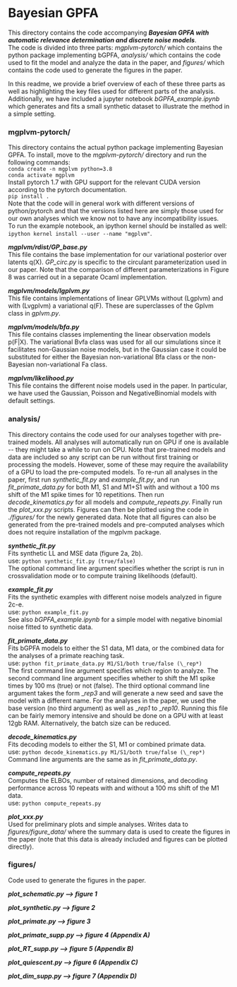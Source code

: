 # Bayesian GPFA

This directory contains the code accompanying ***Bayesian GPFA with automatic relevance determination and discrete noise models***.\
The code is divided into three parts: _mgplvm-pytorch/_ which contains the python package implementing bGPFA, _analysis/_ which contains the code used to fit the model and analyze the data in the paper, and _figures/_ which contains the code used to generate the figures in the paper.

In this readme, we provide a brief overview of each of these three parts as well as highlighting the key files used for different parts of the analysis.
Additionally, we have included a jupyter notebook _bGPFA_example.ipynb_ which generates and fits a small synthetic dataset to illustrate the method in a simple setting.

### mgplvm-pytorch/
This directory contains the actual python package implementing Bayesian GPFA.
To install, move to the _mgplvm-pytorch/_ directory and run the following commands:\
`conda create -n mgplvm python=3.8`\
`conda activate mgplvm`\
Install pytorch 1.7 with GPU support for the relevant CUDA version according to the pytorch documentation.\
`pip install .`\
Note that the code will in general work with different versions of python/pytorch and that the versions listed here are simply those used for our own analyses which we know not to have any incompatibility issues.\
To run the example notebook, an ipython kernel should be installed as well: `ipython kernel install --user --name "mgplvm"`.

***mgplvm/rdist/GP_base.py***\
This file contains the base implementation for our variational posterior over latents q(X).
_GP_circ.py_ is specific to the circulant parameterization used in our paper.
Note that the comparison of different parameterizations in Figure 8 was carried out in a separate Ocaml implementation.

***mgplvm/models/lgplvm.py***\
This file contains implementations of linear GPLVMs without (Lgplvm) and with (Lvgplvm) a variational q(F).
These are superclasses of the Gplvm class in _gplvm.py_.

***mgplvm/models/bfa.py***\
This file contains classes implementing the linear observation models p(F|X).
The variational Bvfa class was used for all our simulations since it facilitates non-Gaussian noise models, but in the Gaussian case it could be substituted for either the Bayesian non-variational Bfa class or the non-Bayesian non-variational Fa class.

***mgplvm/likelihood.py***\
This file contains the different noise models used in the paper.
In particular, we have used the Gaussian, Poisson and NegativeBinomial models with default settings.


### analysis/
This directory contains the code used for our analyses together with pre-trained models.
All analyses will automatically run on GPU if one is available -- they might take a while to run on CPU.
Note that pre-trained models and data are included so any script can be run without first training or processing the models.
However, some of these may require the availability of a GPU to load the pre-computed models.
To re-run all analyses in the paper, first run _synthetic_fit.py_ and _example_fit.py_, and run _fit_primate_data.py_ for both M1, S1 and M1+S1 with and without a 100 ms shift of the M1 spike times for 10 repetitions.
Then run _decode_kinematics.py_ for all models and _compute_repeats.py_.
Finally run the _plot_xxx.py_ scripts.
Figures can then be plotted using the code in _./figures/_ for the newly generated data.
Note that all figures can also be generated from the pre-trained models and pre-computed analyses which does not require installation of the mgplvm package.

***synthetic_fit.py***\
Fits synthetic LL and MSE data (figure 2a, 2b).\
use: `python synthetic_fit.py (true/false)`\
The optional command line argument specifies whether the script is run in crossvalidation mode or to compute training likelihoods (default).

***example_fit.py***\
Fits the synthetic examples with different noise models analyzed in figure 2c-e.\
use: `python example_fit.py`\
See also _bGPFA_example.ipynb_ for a simple model with negative binomial noise fitted to synthetic data.

***fit_primate_data.py***\
Fits bGPFA models to either the S1 data, M1 data, or the combined data for the analyses of a primate reaching task.\
use: `python fit_primate_data.py M1/S1/both true/false (\_rep*)`\
The first command line argument specifies which region to analyze.
The second command line argument specifies whether to shift the M1 spike times by 100 ms (true) or not (false).
The third optional command line argument takes the form \__rep3_ and will generate a new seed and save the model with a different name.
For the analyses in the paper, we used the base version (no third argument) as well as \__rep1_ to \__rep10_.
Running this file can be fairly memory intensive and should be done on a GPU with at least 12gb RAM.
Alternatively, the batch size can be reduced.

***decode_kinematics.py***\
Fits decoding models to either the S1, M1 or combined primate data.\
use: `python decode_kinematics.py M1/S1/both true/false (\_rep*)`\
Command line arguments are the same as in _fit_primate_data.py_.

***compute_repeats.py***\
Computes the ELBOs, number of retained dimensions, and decoding performance across 10 repeats with and without a 100 ms shift of the M1 data.\
use: `python compute_repeats.py`

***plot_xxx.py***\
Used for preliminary plots and simple analyses.
Writes data to _figures/figure_data/_ where the summary data is used to create the figures in the paper (note that this data is already included and figures can be plotted directly).

### figures/
Code used to generate the figures in the paper.

***plot_schematic.py --> figure 1***

***plot_synthetic.py --> figure 2***

***plot_primate.py --> figure 3***

***plot_primate_supp.py --> figure 4 (Appendix A)***

***plot_RT_supp.py --> figure 5 (Appendix B)***

***plot_quiescent.py --> figure 6 (Appendix C)***

***plot_dim_supp.py --> figure 7 (Appendix D)***